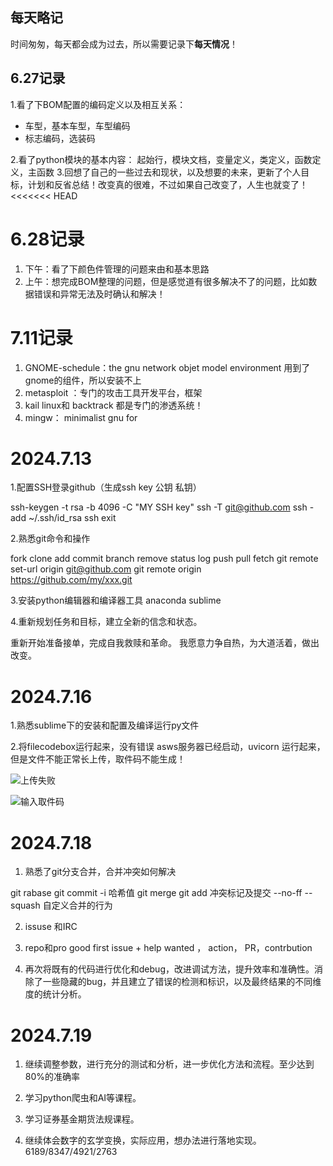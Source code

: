 ## 每天略记 ##

时间匆匆，每天都会成为过去，所以需要记录下**每天情况**！

## 6.27记录 ##

1.看了下BOM配置的编码定义以及相互关系：

- 车型，基本车型，车型编码
- 标志编码，选装码

2.看了python模块的基本内容：
 起始行，模块文档，变量定义，类定义，函数定义，主函数
3.回想了自己的一些过去和现状，以及想要的未来，更新了个人目标，计划和反省总结！改变真的很难，不过如果自己改变了，人生也就变了！ 
<<<<<<< HEAD
# 6.28记录 #
1. 下午：看了下颜色件管理的问题来由和基本思路
2. 上午：想完成BOM整理的问题，但是感觉道有很多解决不了的问题，比如数据错误和异常无法及时确认和解决！
# 7.11记录 #
1. GNOME-schedule：the gnu network objet model environment
用到了gnome的组件，所以安装不上
2. metasploit ：专门的攻击工具开发平台，框架
3. kail linux和 backtrack 都是专门的渗透系统！
4. mingw： minimalist gnu for 
# 2024.7.13 #

1.配置SSH登录github（生成ssh key 公钥 私钥）

ssh-keygen -t rsa -b 4096 -C "MY SSH key"
ssh -T git@github.com
ssh -add ~/.ssh/id_rsa
ssh exit

2.熟悉git命令和操作

fork clone add commit branch remove status log push pull fetch
git remote set-url origin git@github.com
git remote origin https://github.com/my/xxx.git

3.安装python编辑器和编译器工具  anaconda sublime 

4.重新规划任务和目标，建立全新的信念和状态。

重新开始准备接单，完成自我救赎和革命。
我愿意力争自热，为大道活着，做出改变。

# 2024.7.16 #
1.熟悉sublime下的安装和配置及编译运行py文件

2.将filecodebox运行起来，没有错误
asws服务器已经启动，uvicorn 运行起来，但是文件不能正常长上传，取件码不能生成！

![上传失败](https://github.com/Mohism-Research/Super-Taoism-Archives/tree/master/robin_zilv/images/err上传失败.png)

![输入取件码](https://github.com/Mohism-Research/Super-Taoism-Archives/tree/master/robin_zilv/images/输入取件码.png)

# 2024.7.18 #

1. 熟悉了git分支合并，合并冲突如何解决 

git rabase 
git commit -i 哈希值
git merge <src branch>
git add 冲突标记及提交
--no-ff 
--squash 自定义合并的行为

2. issuse 和IRC

3. repo和pro   good first issue + help wanted ， action， PR，contrbution

4. 再次将既有的代码进行优化和debug，改进调试方法，提升效率和准确性。消除了一些隐藏的bug，并且建立了错误的检测和标识，以及最终结果的不同维度的统计分析。

# 2024.7.19 #

1. 继续调整参数，进行充分的测试和分析，进一步优化方法和流程。至少达到80%的准确率

2. 学习python爬虫和AI等课程。

3. 学习证券基金期货法规课程。

4. 继续体会数字的玄学变换，实际应用，想办法进行落地实现。  6189/8347/4921/2763 


